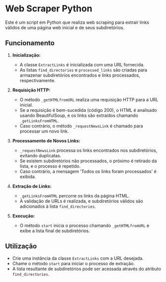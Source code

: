 # Web Scraper Python

Este é um script em Python que realiza web scraping para extrair links válidos de uma página web inicial e de seus subdiretórios. 

## Funcionamento

1. **Inicialização:**
   - A classe `ExtractLinks` é inicializada com uma URL fornecida.
   - As listas `find_directories` e `processed_links` são criadas para armazenar subdiretórios encontrados e links processados, respectivamente.

2. **Requisição HTTP:**
   - O método `_getHTMLfromURL` realiza uma requisição HTTP para a URL inicial.
   - Se a requisição é bem-sucedida (código 200), o HTML é analisado usando BeautifulSoup, e os links são extraídos chamando `_getLinksFromHTML`.
   - Caso contrário, o método `_requestNewsLink` é chamado para processar um novo link.

3. **Processamento de Novos Links:**
   - `_requestNewsLink` processa os links encontrados nos subdiretórios, evitando duplicatas.
   - Se existem subdiretórios não processados, o próximo é retirado da lista, e o processo é repetido.
   - Caso contrário, a mensagem 'Todos os links foram processados' é exibida.

4. **Extração de Links:**
   - `_getLinksFromHTML` percorre os links da página HTML.
   - A validação de URLs é realizada, e subdiretórios válidos são adicionados à lista `find_directories`.

5. **Execução:**
   - O método `start` inicia o processo chamando `_getHTMLfromURL` e exibe a lista final de subdiretórios.

## Utilização

- Crie uma instância da classe `ExtractLinks` com a URL desejada.
- Chame o método `start` para iniciar o processo de extração.
- A lista resultante de subdiretórios pode ser acessada através do atributo `find_directories`.
